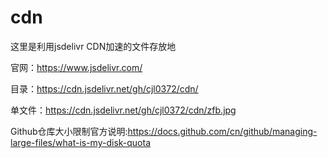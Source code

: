 # cdn    

这里是利用jsdelivr CDN加速的文件存放地

官网：https://www.jsdelivr.com/

目录：https://cdn.jsdelivr.net/gh/cjl0372/cdn/

单文件：https://cdn.jsdelivr.net/gh/cjl0372/cdn/zfb.jpg

Github仓库大小限制官方说明:https://docs.github.com/cn/github/managing-large-files/what-is-my-disk-quota
